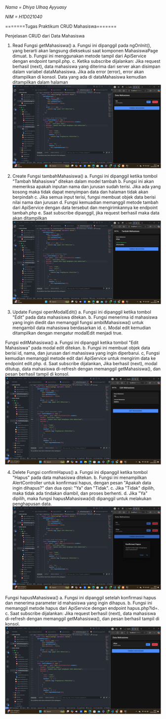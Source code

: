 *Nama   = Dhiya Ulhaq Ayyuasy*

*NIM    = H1D021040*

=======Tugas Praktikum CRUD Mahasiswa=======

Penjelasan CRUD dari Data Mahasiswa

1. Read 
Fungsi getMahasiswa()
a. Fungsi ini dipanggil pada ngOnInit(), yang berarti akan langsung dieksekusi saat komponen MahasiswaPage dimuat.
b. Fungsi ini menggunakan metode tampil dari ApiService dengan endpoint tampil.php.
c. Ketika subscribe dijalankan:
    Jika request berhasil (next), data mahasiswa yang diterima dari server akan disimpan dalam variabel dataMahasiswa.
    Jika ada error (error), error akan ditampilkan di konsol.
    Data yang ada di dataMahasiswa kemudian ditampilkan dalam halaman 
![Lihat Data](read.png)

3. Create
Fungsi tambahMahasiswa()
a. Fungsi ini dipanggil ketika tombol "Tambah Mahasiswa" ditekan dalam model tambah
b. Fungsi ini akan memeriksa apakah inputan nama dan jurusan sudah terisi. Jika ada yang kosong maka tidak dapat menyimpan data dan halaman tidak akan berpindah
c. Jika semua input terisi, fungsi membuat objek data berisi nilai nama dan jurusan
d. Fungsi kemuadian memanggil metode tambah dari ApiService dengan data tersebut dan mengirimkannya ke endpoint tambah.php
e. Saat subscribe dipanggil, jika request berhasil maka data akan ditampilkan 
![Tambah Data](create.png)

5. Update
Fungsi openModalEdit()
a. Fungsi ini dipanggil ketika tombol "Edit" pada data mahasiswa ditekan.
b. Fungsi menerima id mahasiswa yang ingin diedit dan memanggil fungsi ambilMahasiswa() untuk mengambil data mahasiswa berdasarkan id.
c. Modal edit kemudian ditampilkan dengan mengatur modalEdit menjadi true.

Fungsi editMahasiswa()
a. Fungsi ini dipanggil ketika tombol "Edit Mahasiswa" pada modal edit ditekan.
b. Fungsi ini membuat objek data berisi id, nama, dan jurusan dari mahasiswa yang ingin diperbarui.
c, Fungsi kemudian memanggil metode edit dari ApiService untuk mengirim data ke endpoint edit.php.
d. Saat subscribe dijalankan, Jika berhasil (next), modal ditutup, data mahasiswa di-refresh dengan memanggil getMahasiswa(), dan pesan berhasil tampil di konsol.
![Update Data](form%20edit.png)

4. Delete
Fungsi confirmHapus()
a. Fungsi ini dipanggil ketika tombol "Hapus" pada data mahasiswa ditekan.
b. Fungsi ini menampilkan AlertController untuk konfirmasi hapus, dengan pesan "Apakah data ingin dihapus?" dan dua opsi: "Ya" dan "Tidak".
c. Jika "Tidak" dipilih, maka tidak ada tindakan diambil, dan proses berhenti.
d. Jika "Ya" dipilih, maka fungsi hapusMahasiswa(id) dipanggil untuk melakukan penghapusan data.
![Alert Delete](alert%20delete.png)

Fungsi hapusMahasiswa()
a. Fungsi ini dipanggil setelah konfirmasi hapus dan menerima parameter id mahasiswa yang ingin dihapus.
b. Fungsi ini memanggil metode hapus dari ApiService dengan endpoint hapus.php?id=.
c. Saat subscribe dijalankan: Jika request berhasil (next), data mahasiswa di-refresh dengan memanggil getMahasiswa(), dan pesan berhasil tampil di konsol.
![Delete Data](delete.png)
